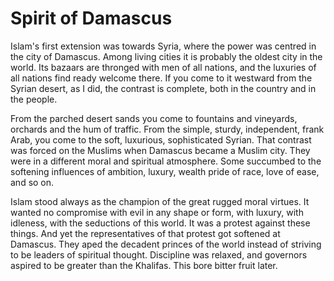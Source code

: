 Spirit of Damascus
==================

Islam's first extension was towards Syria, where the power was centred
in the city of Damascus. Among living cities it is probably the oldest
city in the world. Its bazaars are thronged with men of all nations, and
the luxuries of all nations find ready welcome there. If you come to it
westward from the Syrian desert, as I did, the contrast is complete,
both in the country and in the people.

From the parched desert sands you come to fountains and vineyards,
orchards and the hum of traffic. From the simple, sturdy, independent,
frank Arab, you come to the soft, luxurious, sophisticated Syrian. That
contrast was forced on the Muslims when Damascus became a Muslim city.
They were in a different moral and spiritual atmosphere. Some succumbed
to the softening influences of ambition, luxury, wealth pride of race,
love of ease, and so on.

Islam stood always as the champion of the great rugged moral virtues. It
wanted no compromise with evil in any shape or form, with luxury, with
idleness, with the seductions of this world. It was a protest against
these things. And yet the representatives of that protest got softened
at Damascus. They aped the decadent princes of the world instead of
striving to be leaders of spiritual thought. Discipline was relaxed, and
governors aspired to be greater than the Khalifas. This bore bitter
fruit later.


